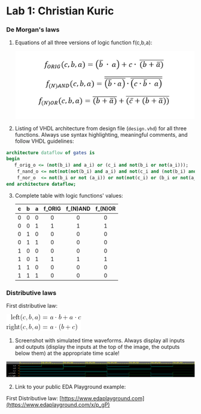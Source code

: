 # Lab 1: Christian Kuric

### De Morgan's laws

1. Equations of all three versions of logic function f(c,b,a):

   ![Logic function](https://github.com/kikusko77/digital-electronics-1/blob/main/photos/equation.cv1.png)

2. Listing of VHDL architecture from design file (`design.vhd`) for all three functions. Always use syntax highlighting, meaningful comments, and follow VHDL guidelines:

```vhdl
architecture dataflow of gates is
begin
   f_orig_o <= (not(b_i) and a_i) or (c_i and not(b_i or not(a_i)));
    f_nand_o <= not(not(not(b_i) and a_i) and not(c_i and (not(b_i) and a_i))); 
    f_nor_o  <= not(b_i or not (a_i)) or not(not(c_i) or (b_i or not(a_i)));  
end architecture dataflow;
```

3. Complete table with logic functions' values:

   | **c** | **b** |**a** | **f_ORIG** | **f_(N)AND** | **f_(N)OR** |
   | :-: | :-: | :-: | :-: | :-: | :-: |
   | 0 | 0 | 0 | 0 | 0 | 0 |
   | 0 | 0 | 1 | 1 | 1 | 1 |
   | 0 | 1 | 0 | 0 | 0 | 0 |
   | 0 | 1 | 1 | 0 | 0 | 0 |
   | 1 | 0 | 0 | 0 | 0 | 0 |
   | 1 | 0 | 1 | 1 | 1 | 1 |
   | 1 | 1 | 0 | 0 | 0 | 0 |
   | 1 | 1 | 1 | 0 | 0 | 0 |

### Distributive laws
 First distributive law:
 
![photo1](https://github.com/kikusko77/digital-electronics-1/blob/main/photos/distributive1.png)

1. Screenshot with simulated time waveforms. Always display all inputs and outputs (display the inputs at the top of the image, the outputs below them) at the appropriate time scale!

    
![photo1](https://github.com/kikusko77/digital-electronics-1/blob/main/photos/cv1.PNG)




2. Link to your public EDA Playground example:

  First Distributive law: [https://www.edaplayground.com](https://www.edaplayground.com/x/p_gP)
